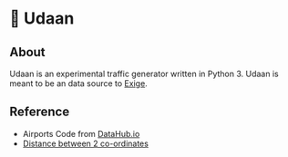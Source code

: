 # 🛫 Udaan

## About

Udaan is an experimental traffic generator written in Python 3. Udaan is meant to be an data source to [Exige](https://github.com/arkits/exige-react).

## Reference

- Airports Code from [DataHub.io](https://datahub.io/core/airport-codes) 
- [Distance between 2 co-ordinates](https://stackoverflow.com/questions/19412462/getting-distance-between-two-points-based-on-latitude-longitude)
